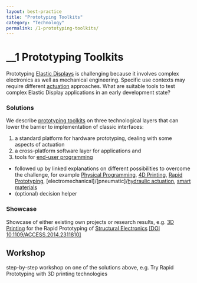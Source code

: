 ```yaml
---
layout: best-practice
title: "Prototyping Toolkits"
category: "Technology"
permalink: /1-prototyping-toolkits/
---
```

# __1 Prototyping Toolkits
Prototyping [Elastic Displays](/glossary/elastic-display) is challenging because it involves complex electronics as well as mechanical engineering. Specific use contexts may require different [actuation](/glossary/) approaches. What are suitable tools to test complex Elastic Display applications in an early development state?

### Solutions
We describe [prototyping toolkits](/glossary/) on three technological layers that can lower the barrier to implementation of classic interfaces: 
1. a standard platform for hardware prototyping, dealing with some aspects of actuation
2. a cross-platform software layer for applications and
3. tools for [end-user programming](/glossary/)

- followed up by linked explanations on different possibilities to overcome the challenge, for example [Physical Programming](/glossary/), [4D Printing](/glossary/), [Rapid Prototyping](/glossary/), [electromechanical]/[pneumatic]/[hydraulic actuation](/glossary/), [smart materials](/glossary/)
- (optional) decision helper

### Showcase
Showcase of either existing own projects or research results, e.g. [3D Printing](/glossary/) for the Rapid Prototyping of [Structural Electronics](/glossary/) <a href="https://ieeexplore.ieee.org/document/6766751" target="_blank">[DOI 10.1109/ACCESS.2014.2311810]</a>

## Workshop
step-by-step workshop on one of the solutions above, e.g. Try Rapid Prototyping with 3D printing technologies

